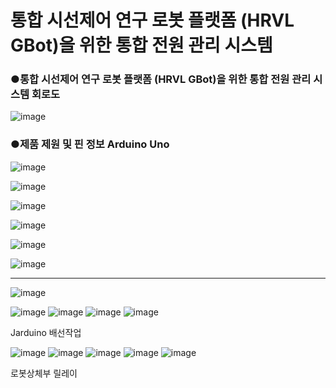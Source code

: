 # 통합 시선제어 연구 로봇 플랫폼 (HRVL GBot)을 위한 통합 전원 관리 시스템

### ●통합 시선제어 연구 로봇 플랫폼 (HRVL GBot)을 위한 통합 전원 관리 시스템 회로도
![image](https://user-images.githubusercontent.com/47591345/61581202-323e6d80-ab56-11e9-9ecc-830ec8b0f519.png)



### ●제품 제원 및 핀 정보 Arduino Uno
![image](https://user-images.githubusercontent.com/47591345/61475975-f32de200-a9c6-11e9-84ac-8f287be7c9e4.png)

![image](https://user-images.githubusercontent.com/47591345/61476005-05a81b80-a9c7-11e9-8b30-0e927df87147.png)

![image](https://user-images.githubusercontent.com/47591345/61476037-15276480-a9c7-11e9-874d-1ab930c0c7ed.png)

![image](https://user-images.githubusercontent.com/47591345/61476063-27a19e00-a9c7-11e9-90c6-2e8e3979ba40.png)

![image](https://user-images.githubusercontent.com/47591345/61476093-36885080-a9c7-11e9-89e5-23b097f0ae94.png)

<Jarduino simple circuit diagram>
  
![image](https://user-images.githubusercontent.com/47591345/61476114-430ca900-a9c7-11e9-9e31-4a1c90c7c2f0.png)

<Aarduino simple circuit diagram>
  
  ------------------------------------------------------------------------------------------------------------
  
![image](https://user-images.githubusercontent.com/47591345/61475784-874b7980-a9c6-11e9-9699-f0ea1a9da51a.png)

<Emergency stop button>
  
  
![image](https://user-images.githubusercontent.com/47591345/61581283-3e76fa80-ab57-11e9-96cb-2ad1c1773b8c.png)
![image](https://user-images.githubusercontent.com/47591345/61581285-420a8180-ab57-11e9-8658-18294f284e7d.png)
![image](https://user-images.githubusercontent.com/47591345/61581286-446cdb80-ab57-11e9-8e45-7cbd98cacd63.png)
![image](https://user-images.githubusercontent.com/47591345/61581288-4cc51680-ab57-11e9-8639-c9f1c81c834d.png)

Jarduino 배선작업


![image](https://user-images.githubusercontent.com/47591345/61581306-8f86ee80-ab57-11e9-8589-eee4d37e9fdf.png)
![image](https://user-images.githubusercontent.com/47591345/61581300-8564f000-ab57-11e9-9c29-34198ec4c236.png)
![image](https://user-images.githubusercontent.com/47591345/61581307-94e43900-ab57-11e9-87f9-1faeab0bae5d.png)
![image](https://user-images.githubusercontent.com/47591345/61581358-687cec80-ab58-11e9-8cbc-f86722044336.png)
![image](https://user-images.githubusercontent.com/47591345/61581360-6ca90a00-ab58-11e9-8887-7be649ff24d5.png)

로봇상체부 릴레이 
